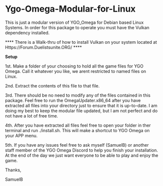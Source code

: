 # Ygo-Omega-Modular-for-Linux

This is just a modular version of YGO_Omega for Debian based Linux Systems. In order for this package to operate you must have the Vulkan dependency installed. 

**** There is a Walk-thru of how to install Vulkan on your system located at Https://Forum.Duelistsunite.ORG/ ****

**Setup**

1st.
  Make a folder of your choosing to hold all the game files for YGO Omega. Call it whatever you like, we arent restricted to named files on Linux.

2nd.
  Extract the contents of this file to that file.

3rd.
There should be no need to modify any of the files contained in this package. Feel free to run the OmegaUpdater.x86_64 after you have extracted all files into your directory just to ensure that it is up-to-date. I am doing my best to keep the modular file updated, but I am not perfect and do not have a lot of free time.

4th.
After you have extracted all files feel free to open your folder in ther terminal and run ./install.sh. This will make a shortcut to YGO Omega on your APP menu.

5th.
If you have any issues feel free to ask myself (SamuelB) or another staff member of the YGO Omega Discord to help you finish your installation. At the end of the day we just want everyone to be able to play and enjoy the game.

Thanks,


SamuelB
